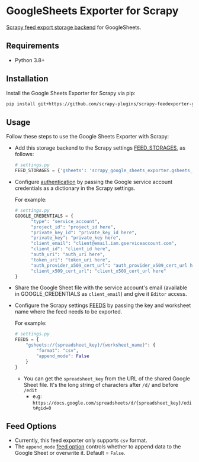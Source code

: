 # GoogleSheets Exporter for Scrapy
[Scrapy feed export storage backend](https://doc.scrapy.org/en/latest/topics/feed-exports.html#storage-backends) for GoogleSheets.

## Requirements
-  Python 3.8+

## Installation
Install the Google Sheets Exporter for Scrapy via pip:

```bash
pip install git+https://github.com/scrapy-plugins/scrapy-feedexporter-google-sheets
```

## Usage

Follow these steps to use the Google Sheets Exporter with Scrapy:

* Add this storage backend to the Scrapy settings [FEED_STORAGES](https://docs.scrapy.org/en/latest/topics/feed-exports.html#std-setting-FEED_STORAGES), as follows:

  ```python
  # settings.py
  FEED_STORAGES = {'gsheets': 'scrapy_google_sheets_exporter.gsheets_exporter.GoogleSheetsFeedStorage'}
  ```

* Configure [authentication](https://developers.google.com/identity/protocols/oauth2/service-account) by passing the Google service account credentials as a dictionary in the Scrapy settings.
  
  For example:
  ```python
  # settings.py
  GOOGLE_CREDENTIALS = { 
        "type": "service_account", 
        "project_id": "project_id here", 
        "private_key_id": "private_key_id here", 
        "private_key": "private_key here", 
        "client_email": "client@email.iam.gserviceaccount.com", 
        "client_id": "client_id here", 
        "auth_uri": "auth_uri here", 
        "token_uri": "token_uri here", 
        "auth_provider_x509_cert_url": "auth_provider_x509_cert_url here", 
        "client_x509_cert_url": "client_x509_cert_url here" 
  }
    ```
* Share the Google Sheet file with the service account's email (available in GOOGLE_CREDENTIALS as `client_email`) and give it `Editor` access.

* Configure the Scrapy settings [FEEDS](https://docs.scrapy.org/en/latest/topics/feed-exports.html#feeds) by passing the key and worksheet name where the feed needs to be exported.
  
    For example:
    ```python
    # settings.py
    FEEDS = {
        "gsheets://{spreadsheet_key}/{worksheet_name}": {
            "format": "csv",
            "append_mode": False
        }
    }
    ```
  - You can get the `spreadsheet_key` from the URL of the shared Google Sheet file. It's the long string of characters after `/d/` and before `/edit`
    - e.g: `https://docs.google.com/spreadsheets/d/{spreadsheet_key}/edit#gid=0`
    
## Feed Options
- Currently, this feed exporter only supports `csv` format. 
- The `append_mode` [feed option](https://docs.scrapy.org/en/latest/topics/feed-exports.html#feed-options) controls whether to append data to the Google Sheet or overwrite it. Default = `False`.

